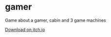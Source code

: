 # gamer
Game about a gamer, cabin and 3 game machines

[Download on itch.io](https://unnamedbeggar.itch.io/gamer)
